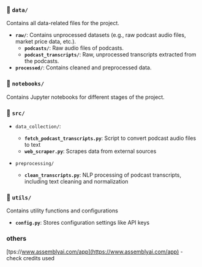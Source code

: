 
### 📂 `data/`
Contains all data-related files for the project.
- **`raw/`**: Contains unprocessed datasets (e.g., raw podcast audio files, market price data, etc.).
  - **`podcasts/`**: Raw audio files of podcasts.
  - **`podcast_transcripts/`**: Raw, unprocessed transcripts extracted from the podcasts.
- **`processed/`**: Contains cleaned and preprocessed data.

### 📂 `notebooks/`
Contains Jupyter notebooks for different stages of the project.


### 📂 `src/`
- `data_collection/`: 
    - **`fetch_podcast_transcripts.py`**: Script to convert podcast audio files to text
    - **`web_scraper.py`**: Scrapes data from external sources

- `preprocessing/`
    - **`clean_transcripts.py`**: NLP processing of podcast transcripts, including text cleaning and normalization


### 📂 `utils/`
Contains utility functions and configurations
- **`config.py`**: Stores configuration settings like API keys



### others
 [tps://www.assemblyai.com/app](https://www.assemblyai.com/app) - check credits used